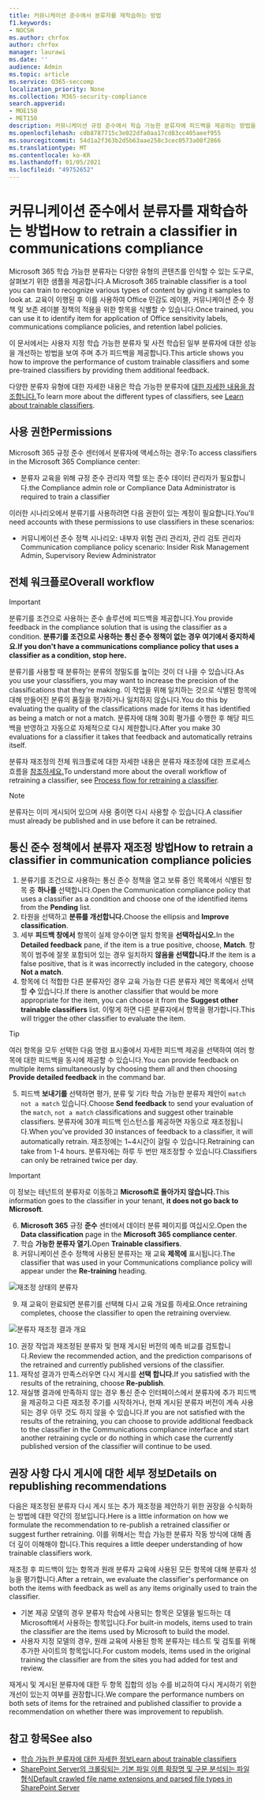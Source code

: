 ```yaml
---
title: 커뮤니케이션 준수에서 분류자를 재학습하는 방법
f1.keywords:
- NOCSH
ms.author: chrfox
author: chrfox
manager: laurawi
ms.date: ''
audience: Admin
ms.topic: article
ms.service: O365-seccomp
localization_priority: None
ms.collection: M365-security-compliance
search.appverid:
- MOE150
- MET150
description: 커뮤니케이션 규정 준수에서 학습 가능한 분류자에 피드백을 제공하는 방법을 학습합니다.
ms.openlocfilehash: cdb8787715c3e022dfa0aa17cd83cc405aeef955
ms.sourcegitcommit: 54d1a2f363b2d5b63aae258c3cec0573a08f2866
ms.translationtype: MT
ms.contentlocale: ko-KR
ms.lasthandoff: 01/05/2021
ms.locfileid: "49752652"
---
```

# <a name="how-to-retrain-a-classifier-in-communications-compliance"></a><span data-ttu-id="feb99-103">커뮤니케이션 준수에서 분류자를 재학습하는 방법</span><span class="sxs-lookup"><span data-stu-id="feb99-103">How to retrain a classifier in communications compliance</span></span>

<span data-ttu-id="feb99-104">Microsoft 365 학습 가능한 분류자는 다양한 유형의 콘텐츠를 인식할 수 있는 도구로, 살펴보기 위한 샘플을 제공합니다.</span><span class="sxs-lookup"><span data-stu-id="feb99-104">A Microsoft 365 trainable classifier is a tool you can train to recognize various types of content by giving it samples to look at.</span></span> <span data-ttu-id="feb99-105">교육이 이행된 후 이를 사용하여 Office 민감도 레이블, 커뮤니케이션 준수 정책 및 보존 레이블 정책의 적용을 위한 항목을 식별할 수 있습니다.</span><span class="sxs-lookup"><span data-stu-id="feb99-105">Once trained, you can use it to identify item for application of Office sensitivity labels, communications compliance policies, and retention label policies.</span></span>

<span data-ttu-id="feb99-106">이 문서에서는 사용자 지정 학습 가능한 분류자 및 사전 학습된 일부 분류자에 대한 성능을 개선하는 방법을 보여 주며 추가 피드백을 제공합니다.</span><span class="sxs-lookup"><span data-stu-id="feb99-106">This article shows you how to improve the performance of custom trainable classifiers and some pre-trained classifiers by providing them additional feedback.</span></span>

<span data-ttu-id="feb99-107">다양한 분류자 유형에 대한 자세한 내용은 학습 가능한 분류자에 [대한 자세한 내용을 참조합니다.](classifier-learn-about.md)</span><span class="sxs-lookup"><span data-stu-id="feb99-107">To learn more about the different types of classifiers, see [Learn about trainable classifiers](classifier-learn-about.md).</span></span>

## <a name="permissions"></a><span data-ttu-id="feb99-108">사용 권한</span><span class="sxs-lookup"><span data-stu-id="feb99-108">Permissions</span></span>

<span data-ttu-id="feb99-109">Microsoft 365 규정 준수 센터에서 분류자에 액세스하는 경우:</span><span class="sxs-lookup"><span data-stu-id="feb99-109">To access classifiers in the Microsoft 365 Compliance center:</span></span>

- <span data-ttu-id="feb99-110">분류자 교육을 위해 규정 준수 관리자 역할 또는 준수 데이터 관리자가 필요합니다.</span><span class="sxs-lookup"><span data-stu-id="feb99-110">the Compliance admin role or Compliance Data Administrator is required to train a classifier</span></span>

<span data-ttu-id="feb99-111">이러한 시나리오에서 분류기를 사용하려면 다음 권한이 있는 계정이 필요합니다.</span><span class="sxs-lookup"><span data-stu-id="feb99-111">You'll need accounts with these permissions to use classifiers in these scenarios:</span></span>

- <span data-ttu-id="feb99-112">커뮤니케이션 준수 정책 시나리오: 내부자 위험 관리 관리자, 관리 검토 관리자</span><span class="sxs-lookup"><span data-stu-id="feb99-112">Communication compliance policy scenario: Insider Risk Management Admin, Supervisory Review Administrator</span></span> 

## <a name="overall-workflow"></a><span data-ttu-id="feb99-113">전체 워크플로</span><span class="sxs-lookup"><span data-stu-id="feb99-113">Overall workflow</span></span>

> [!IMPORTANT]
> <span data-ttu-id="feb99-114">분류기를 조건으로 사용하는 준수 솔루션에 피드백을 제공합니다.</span><span class="sxs-lookup"><span data-stu-id="feb99-114">You provide feedback in the compliance solution that is using the classifier as a condition.</span></span> <span data-ttu-id="feb99-115">**분류기를 조건으로 사용하는 통신 준수 정책이 없는 경우 여기에서 중지하세요.**</span><span class="sxs-lookup"><span data-stu-id="feb99-115">**If you don't have a communications compliance policy that uses a classifier as a condition, stop here.**</span></span>

<span data-ttu-id="feb99-116">분류기를 사용할 때 분류하는 분류의 정밀도를 높이는 것이 더 나을 수 있습니다.</span><span class="sxs-lookup"><span data-stu-id="feb99-116">As you use your classifiers, you may want to increase the precision of the classifications that they're making.</span></span> <span data-ttu-id="feb99-117">이 작업을 위해 일치하는 것으로 식별된 항목에 대해 만들어진 분류의 품질을 평가하거나 일치하지 않습니다.</span><span class="sxs-lookup"><span data-stu-id="feb99-117">You do this by evaluating the quality of the classifications made  for items it has identified as being a match or not a match.</span></span> <span data-ttu-id="feb99-118">분류자에 대해 30회 평가를 수행한 후 해당 피드백을 반영하고 자동으로 자체적으로 다시 제한합니다.</span><span class="sxs-lookup"><span data-stu-id="feb99-118">After you make 30 evaluations for a classifier it takes that feedback and automatically retrains itself.</span></span>

<span data-ttu-id="feb99-119">분류자 재조정의 전체 워크플로에 대한 자세한 내용은 분류자 재조정에 대한 프로세스 흐름을 [참조하세요.](classifier-learn-about.md#retraining-classifiers)</span><span class="sxs-lookup"><span data-stu-id="feb99-119">To understand more about the overall workflow of retraining a classifier, see [Process flow for retraining a classifier](classifier-learn-about.md#retraining-classifiers).</span></span>

> [!NOTE]
> <span data-ttu-id="feb99-120">분류자는 이미 게시되어 있으며 사용 중이면 다시 사용할 수 있습니다.</span><span class="sxs-lookup"><span data-stu-id="feb99-120">A classifier must already be published and in use before it can be retrained.</span></span>

## <a name="how-to-retrain-a-classifier-in-communication-compliance-policies"></a><span data-ttu-id="feb99-121">통신 준수 정책에서 분류자 재조정 방법</span><span class="sxs-lookup"><span data-stu-id="feb99-121">How to retrain a classifier in communication compliance policies</span></span>

1. <span data-ttu-id="feb99-122">분류기를 조건으로 사용하는 통신 준수 정책을 열고 보류 중인 목록에서 식별된 항목 중 **하나를** 선택합니다.</span><span class="sxs-lookup"><span data-stu-id="feb99-122">Open the Communication compliance policy that uses a classifier as a condition and choose one of the identified items from the **Pending** list.</span></span>
2. <span data-ttu-id="feb99-123">타원을 선택하고 **분류를 개선합니다.**</span><span class="sxs-lookup"><span data-stu-id="feb99-123">Choose the ellipsis and **Improve classification**.</span></span>
3. <span data-ttu-id="feb99-124">세부 **피드백 창에서** 항목이 실제 양수이면 일치 항목을 **선택하십시오.**</span><span class="sxs-lookup"><span data-stu-id="feb99-124">In the **Detailed feedback** pane, if the item is a true positive, choose, **Match**.</span></span>  <span data-ttu-id="feb99-125">항목이 범주에 잘못 포함되어 있는 경우 일치하지 **않음을 선택합니다.**</span><span class="sxs-lookup"><span data-stu-id="feb99-125">If the item is a false positive, that is it was incorrectly included in the category, choose **Not a match**.</span></span>
4. <span data-ttu-id="feb99-126">항목에 더 적합한 다른 분류자인 경우 교육 가능한 다른 분류자 제안 목록에서 선택할 **수** 있습니다.</span><span class="sxs-lookup"><span data-stu-id="feb99-126">If there is another classifier that would be more appropriate for the item, you can choose it from the **Suggest other trainable classifiers** list.</span></span> <span data-ttu-id="feb99-127">이렇게 하면 다른 분류자에서 항목을 평가합니다.</span><span class="sxs-lookup"><span data-stu-id="feb99-127">This will trigger the other classifier to evaluate the item.</span></span>

> [!TIP]
> <span data-ttu-id="feb99-128">여러 항목을 모두 선택한 다음 명령 표시줄에서  자세한 피드백 제공을 선택하여 여러 항목에 대한 피드백을 동시에 제공할 수 있습니다.</span><span class="sxs-lookup"><span data-stu-id="feb99-128">You can provide feedback on multiple items simultaneously by choosing them all and then choosing **Provide detailed feedback** in the command bar.</span></span>

5. <span data-ttu-id="feb99-129">피드백 **보내기를** 선택하면 평가, 분류 및 기타 학습 가능한 분류자 제안이 `match` `not a match` 있습니다.</span><span class="sxs-lookup"><span data-stu-id="feb99-129">Choose **Send feedback** to send your evaluation of the `match`, `not a match` classifications and suggest other trainable classifiers.</span></span> <span data-ttu-id="feb99-130">분류자에 30개 피드백 인스턴스를 제공하면 자동으로 재조정됩니다.</span><span class="sxs-lookup"><span data-stu-id="feb99-130">When you've provided 30 instances of feedback to a classifier, it will automatically  retrain.</span></span> <span data-ttu-id="feb99-131">재조정에는 1~4시간이 걸릴 수 있습니다.</span><span class="sxs-lookup"><span data-stu-id="feb99-131">Retraining can take from 1-4 hours.</span></span> <span data-ttu-id="feb99-132">분류자에는 하루 두 번만 재조정할 수 있습니다.</span><span class="sxs-lookup"><span data-stu-id="feb99-132">Classifiers can only be retrained twice per day.</span></span>

> [!IMPORTANT]
> <span data-ttu-id="feb99-133">이 정보는 테넌트의 분류자로 이동하고 **Microsoft로 돌아가지 않습니다.**</span><span class="sxs-lookup"><span data-stu-id="feb99-133">This information goes to the classifier in your tenant, **it does not go back to Microsoft**.</span></span>

6.  <span data-ttu-id="feb99-134">**Microsoft 365** 규정 **준수** 센터에서 데이터 분류 페이지를 여십시오.</span><span class="sxs-lookup"><span data-stu-id="feb99-134">Open the **Data classification** page in the **Microsoft 365 compliance center**.</span></span>
7. <span data-ttu-id="feb99-135">학습 **가능한 분류자 열기.**</span><span class="sxs-lookup"><span data-stu-id="feb99-135">Open **Trainable classifiers**.</span></span>
8. <span data-ttu-id="feb99-136">커뮤니케이션 준수 정책에 사용된 분류자는 재 교육 **제목에** 표시됩니다.</span><span class="sxs-lookup"><span data-stu-id="feb99-136">The classifier that was used in your Communications compliance policy will appear under the **Re-training** heading.</span></span>

![재조정 상태의 분류자](../media/classifier-retraining.png)

9. <span data-ttu-id="feb99-138">재 교육이 완료되면 분류기를 선택해 다시 교육 개요를 하세요.</span><span class="sxs-lookup"><span data-stu-id="feb99-138">Once retraining completes, choose the classifier to open the retraining overview.</span></span>

![분류자 재조정 결과 개요](../media/classifier-retraining-overview.png)

10. <span data-ttu-id="feb99-140">권장 작업과 재조정된 분류자 및 현재 게시된 버전의 예측 비교를 검토합니다.</span><span class="sxs-lookup"><span data-stu-id="feb99-140">Review the recommended action, and the prediction comparisons of the retrained and currently published versions of the classifier.</span></span>
11. <span data-ttu-id="feb99-141">재작성 결과가 만족스러우면 다시 게시를 **선택 합니다.**</span><span class="sxs-lookup"><span data-stu-id="feb99-141">If you satisfied with the results of the retraining, choose **Re-publish**.</span></span>
12. <span data-ttu-id="feb99-142">재실행 결과에 만족하지 않는 경우 통신 준수 인터페이스에서 분류자에 추가 피드백을 제공하고 다른 재조정 주기를 시작하거나, 현재 게시된 분류자 버전이 계속 사용되는 경우 아무 것도 하지 않을 수 있습니다.</span><span class="sxs-lookup"><span data-stu-id="feb99-142">If you are not satisfied with the results of the retraining, you can choose to provide additional feedback to the classifier in the Communications compliance interface and start another retraining cycle or do nothing in which case the currently published version of the classifier will continue to be used.</span></span> 

## <a name="details-on-republishing-recommendations"></a><span data-ttu-id="feb99-143">권장 사항 다시 게시에 대한 세부 정보</span><span class="sxs-lookup"><span data-stu-id="feb99-143">Details on republishing recommendations</span></span>

<span data-ttu-id="feb99-144">다음은 재조정된 분류자 다시 게시 또는 추가 재조정을 제안하기 위한 권장을 수식화하는 방법에 대한 약간의 정보입니다.</span><span class="sxs-lookup"><span data-stu-id="feb99-144">Here is a little information on how we formulate the recommendation to re-publish a retrained classifier or suggest further retraining.</span></span> <span data-ttu-id="feb99-145">이를 위해서는 학습 가능한 분류자 작동 방식에 대해 좀 더 깊이 이해해야 합니다.</span><span class="sxs-lookup"><span data-stu-id="feb99-145">This requires a little deeper understanding of how trainable classifiers work.</span></span>

<span data-ttu-id="feb99-146">재조정 후 피드백이 있는 항목과 원래 분류자 교육에 사용된 모든 항목에 대해 분류자 성능을 평가합니다.</span><span class="sxs-lookup"><span data-stu-id="feb99-146">After a retrain, we evaluate the classifier's performance on both the items with feedback as well as any items originally used to train the classifier.</span></span> 

- <span data-ttu-id="feb99-147">기본 제공 모델의 경우 분류자 학습에 사용되는 항목은 모델을 빌드하는 데 Microsoft에서 사용하는 항목입니다.</span><span class="sxs-lookup"><span data-stu-id="feb99-147">For built-in models, items used to train the classifier are the items used by Microsoft to build the model.</span></span>
- <span data-ttu-id="feb99-148">사용자 지정 모델의 경우, 원래 교육에 사용된 항목 분류자는 테스트 및 검토를 위해 추가한 사이트의 항목입니다.</span><span class="sxs-lookup"><span data-stu-id="feb99-148">For custom models, items used in the original training the classifier are from the sites you had added for test and review.</span></span>

<span data-ttu-id="feb99-149">재게시 및 게시된 분류자에 대한 두 항목 집합의 성능 수를 비교하여 다시 게시하기 위한 개선이 있는지 여부를 권장합니다.</span><span class="sxs-lookup"><span data-stu-id="feb99-149">We compare the performance numbers on both sets of items for the retrained and published classifier to provide a recommendation on whether there was improvement to republish.</span></span> 

## <a name="see-also"></a><span data-ttu-id="feb99-150">참고 항목</span><span class="sxs-lookup"><span data-stu-id="feb99-150">See also</span></span>

- [<span data-ttu-id="feb99-151">학습 가능한 분류자에 대한 자세한 정보</span><span class="sxs-lookup"><span data-stu-id="feb99-151">Learn about trainable classifiers</span></span>](classifier-learn-about.md)
- [<span data-ttu-id="feb99-152">SharePoint Server의 크롤링되는 기본 파일 이름 확장명 및 구문 분석되는 파일 형식</span><span class="sxs-lookup"><span data-stu-id="feb99-152">Default crawled file name extensions and parsed file types in SharePoint Server</span></span>](https://docs.microsoft.com/sharepoint/technical-reference/default-crawled-file-name-extensions-and-parsed-file-types)
